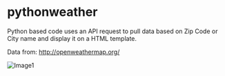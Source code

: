 # pythonweather

Python based code uses an API request to pull data based on Zip Code or City name and display it on a HTML template. 


Data from: http://openweathermap.org/


![Image1](http://imgur.com/QG3oYhe)
